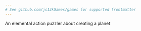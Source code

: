 ```yaml
---
# See github.com/js13kGames/games for supported frontmatter
---
```

An elemental action puzzler about creating a planet